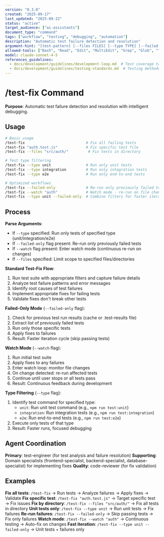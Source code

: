 ```yaml
---
version: "0.3.0"
created: "2025-09-17"
last_updated: "2025-09-22"
status: "active"
target_audience: ["ai-assistants"]
document_type: "command"
tags: ["workflow", "testing", "debugging", "automation"]
description: "Automatic test failure detection and resolution"
argument-hint: "[test-pattern] [--files FILES] [--type TYPE] [--failed-only] [--watch]"
allowed-tools: ["Bash", "Read", "Edit", "MultiEdit", "Grep", "Glob", "TodoWrite", "Task"]
model: claude-sonnet-4-5
references_guidelines:
  - docs/development/guidelines/development-loop.md  # Test coverage targets, testing approach
  - docs/development/guidelines/testing-standards.md  # Testing methodology and standards
---
```


# /test-fix Command

**Purpose**: Automatic test failure detection and resolution with intelligent debugging.

## Usage

```bash
# Basic usage
/test-fix                            # Fix all failing tests
/test-fix "auth.test.js"             # Fix specific test file
/test-fix --files "src/auth/"         # Fix tests in directory

# Test type filtering
/test-fix --type unit                # Run only unit tests
/test-fix --type integration         # Run only integration tests
/test-fix --type e2e                 # Run only end-to-end tests

# Optimized workflows
/test-fix --failed-only              # Re-run only previously failed tests
/test-fix --watch "auth"             # Watch mode - re-run on file changes
/test-fix --type unit --failed-only  # Combine filters for faster iterations
```

## Process

**Parse Arguments**:
- If `--type` specified: Run only tests of specified type (unit/integration/e2e)
- If `--failed-only` flag present: Re-run only previously failed tests
- If `--watch` flag present: Enter watch mode (continuous re-run on changes)
- If `--files` specified: Limit scope to specified files/directories

**Standard Test-Fix Flow**:
1. Run test suite with appropriate filters and capture failure details
2. Analyze test failure patterns and error messages
3. Identify root causes of test failures
4. Implement appropriate fixes for failing tests
5. Validate fixes don't break other tests

**Failed-Only Mode** (`--failed-only` flag):
1. Check for previous test run results (cache or .test-results file)
2. Extract list of previously failed tests
3. Run only those specific tests
4. Apply fixes to failures
5. Result: Faster iteration cycle (skip passing tests)

**Watch Mode** (`--watch` flag):
1. Run initial test suite
2. Apply fixes to any failures
3. Enter watch loop: monitor file changes
4. On change detected: re-run affected tests
5. Continue until user stops or all tests pass
6. Result: Continuous feedback during development

**Type Filtering** (`--type` flag):
1. Identify test command for specified type:
   - `unit`: Run unit test command (e.g., `npm run test:unit`)
   - `integration`: Run integration tests (e.g., `npm run test:integration`)
   - `e2e`: Run end-to-end tests (e.g., `npm run test:e2e`)
2. Execute only tests of that type
3. Result: Faster runs, focused debugging

## Agent Coordination

**Primary**: test-engineer (for test analysis and failure resolution)
**Supporting**: Domain specialists (frontend-specialist, backend-specialist, database-specialist) for implementing fixes
**Quality**: code-reviewer (for fix validation)

## Examples

**Fix all tests**: `/test-fix` → Run tests → Analyze failures → Apply fixes → Validate
**Fix specific test**: `/test-fix "auth.test.js"` → Target specific test → Fix issues
**Fix by directory**: `/test-fix --files "src/auth/"` → Fix all tests in directory
**Unit tests only**: `/test-fix --type unit` → Run unit tests → Fix failures
**Re-run failures**: `/test-fix --failed-only` → Skip passing tests → Fix only failures
**Watch mode**: `/test-fix --watch "auth"` → Continuous testing → Auto-fix on changes
**Fast iteration**: `/test-fix --type unit --failed-only` → Unit tests + failures only